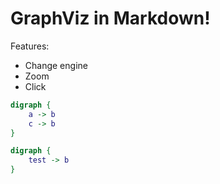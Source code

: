# GraphViz in Markdown!

Features:
- Change engine
- Zoom
- Click

```dot
digraph {
    a -> b
    c -> b
}
```

```dot
digraph {
    test -> b
}
```